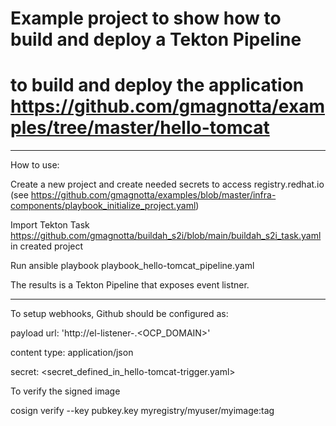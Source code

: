 # Example project to show how to build and deploy a Tekton Pipeline
# to build and deploy the application https://github.com/gmagnotta/examples/tree/master/hello-tomcat

---
How to use:

Create a new project and create needed secrets to access registry.redhat.io
(see https://github.com/gmagnotta/examples/blob/master/infra-components/playbook_initialize_project.yaml)

Import Tekton Task https://github.com/gmagnotta/buildah_s2i/blob/main/buildah_s2i_task.yaml in created project

Run ansible playbook playbook_hello-tomcat_pipeline.yaml

The results is a Tekton Pipeline that exposes event listner.

---

To setup webhooks, Github should be configured as:

payload url: 'http://el-listener-<project>.<OCP_DOMAIN>'

content type: application/json

secret: <secret_defined_in_hello-tomcat-trigger.yaml>

To verify the signed image

cosign verify --key pubkey.key myregistry/myuser/myimage:tag

